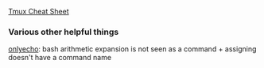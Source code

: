 [Tmux Cheat Sheet](https://tmuxcheatsheet.com/)
### Various other helpful things
[onlyecho](https://medium.com/@harryfyx/googlectf-quals-2024-only-echo-97f20db355cc): bash arithmetic expansion is not seen as a command + assigning doesn't have a command name

